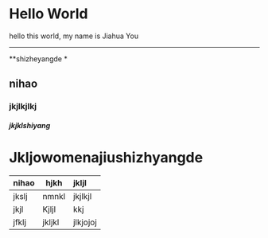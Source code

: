 # Hello World

hello this world, my name is Jiahua You

------

**shizheyangde *

## nihao 

### jkjlkjlkj

##### jkjklshiyang

# Jkljowomenajiushizhyangde

| nihao | hjkh   | jkljl    |
| :---- | ------ | :------- |
| jkslj | nmnkl  | jkjlkjl  |
| jkjl  | Kjljl  | kkj      |
| jfklj | jkljkl | jlkjojoj |

